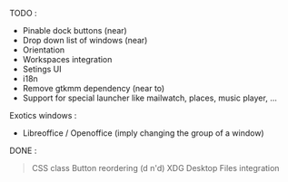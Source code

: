 TODO :

+ Pinable dock buttons (near)
+ Drop down list of windows (near)
+ Orientation
+ Workspaces integration
+ Setings UI
+ i18n
+ Remove gtkmm dependency (near to)
+ Support for special launcher like mailwatch, places, music player, ...

Exotics windows :
- Libreoffice / Openoffice (imply changing the group of a window)

DONE :

> CSS class
> Button reordering (d n'd)
> XDG Desktop Files integration